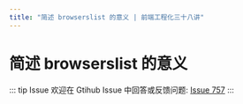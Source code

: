 ```yaml
---
title: "简述 browserslist 的意义 | 前端工程化三十八讲"
---
```


# 简述 browserslist 的意义

::: tip Issue
欢迎在 Gtihub Issue 中回答或反馈问题: [Issue 757](https://github.com/shfshanyue/Daily-Question/issues/757)
:::
